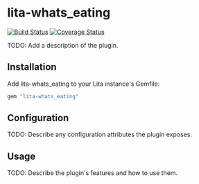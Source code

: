 # lita-whats_eating

[![Build Status](https://travis-ci.org/titanfat/lita-whats_eating.png?branch=master)](https://travis-ci.org/titanfat/lita-whats_eating)
[![Coverage Status](https://coveralls.io/repos/titanfat/lita-whats_eating/badge.png)](https://coveralls.io/r/titanfat/lita-whats_eating)

TODO: Add a description of the plugin.

## Installation

Add lita-whats_eating to your Lita instance's Gemfile:

``` ruby
gem "lita-whats_eating"
```

## Configuration

TODO: Describe any configuration attributes the plugin exposes.

## Usage

TODO: Describe the plugin's features and how to use them.
